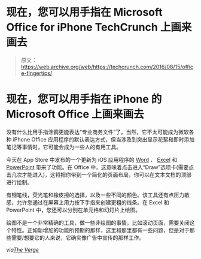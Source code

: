 # 现在，您可以用手指在 Microsoft Office for iPhone TechCrunch 上画来画去

> 原文：<https://web.archive.org/web/https://techcrunch.com/2016/08/15/office-fingertips/>

# 现在，您可以用手指在 iPhone 的 Microsoft Office 上画来画去

没有什么比用手指涂鸦更能表达“专业商务文件”了。当然，它不太可能成为微软各种 iPhone Office 应用程序的默认表达方式，但当涉及到突出显示花絮和即时添加笔记等事情时，它可能会成为一些人的有用工具。

今天在 App Store 中发布的一个更新为 iOS 应用程序的 [Word](https://web.archive.org/web/20221006112505/https://itunes.apple.com/us/app/microsoft-word/id586447913?mt=8) 、 [Excel](https://web.archive.org/web/20221006112505/https://itunes.apple.com/us/app/microsoft-excel/id586683407?mt=8) 和 [PowerPoint](https://web.archive.org/web/20221006112505/https://itunes.apple.com/us/app/microsoft-powerpoint/id586449534?mt=8) 带来了功能。在 Office 中，这意味着点击进入“Draw”选项卡(需要点击几次才能进入)，这将把你带到一个简化的页面布局，你可以在文本文档的顶部进行绘制。

有钢笔线，荧光笔和橡皮擦的选择，以及一些不同的颜色。该工具还有点压力敏感，允许您通过在屏幕上用力按下手指来创建更粗的线条。在 Excel 和 PowerPoint 中，您还可以分别在单元格和幻灯片上绘图。

绘图不是一个非常精确的工具，做一些非绘图的事情，比如滚动页面，需要关闭这个特性。正如新增加的功能所预期的那样，这里和那里都有一些问题，但是对于那些需要/想要它的人来说，它确实像广告中宣传的那样工作。

*via[The Verge](https://web.archive.org/web/20221006112505/http://www.theverge.com/2016/8/15/12480262/microsoft-office-for-iphone-drawing-support)*